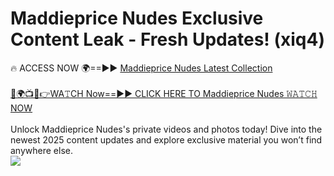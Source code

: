# Maddieprice Nudes Exclusive Content Leak - Fresh Updates! (xiq4)

🔥 ACCESS NOW 🌍==►► <a href="https://tinyurl.com/2mz8nhtm" rel="nofollow">Maddieprice Nudes Latest Collection</a>
<br><br>
[🔴🌍📺📱👉WA𝚃CH Now==►► CLICK HERE TO Maddieprice Nudes 𝚆𝙰𝚃𝙲𝙷 NOW](https://tinyurl.com/2mz8nhtm)
<br><br>
Unlock Maddieprice Nudes's private videos and photos today! Dive into the newest 2025 content updates and explore exclusive material you won’t find anywhere else.
<br>
<a href="https://tinyurl.com/2mz8nhtm" rel="nofollow" data-target="animated-image.originalLink"><img src="https://camo.githubusercontent.com/8a4f000d20f83aca3bf7ec5f350d767afa0574a8a352519fd8cfa583a6f93a33/68747470733a2f2f692e696d6775722e636f6d2f644a486b345a712e676966" data-canonical-src="https://i.imgur.com/dJHk4Zq.gif" style="max-width: 100%; display: inline-block;" data-target="animated-image.originalImage"></a>
<br>
